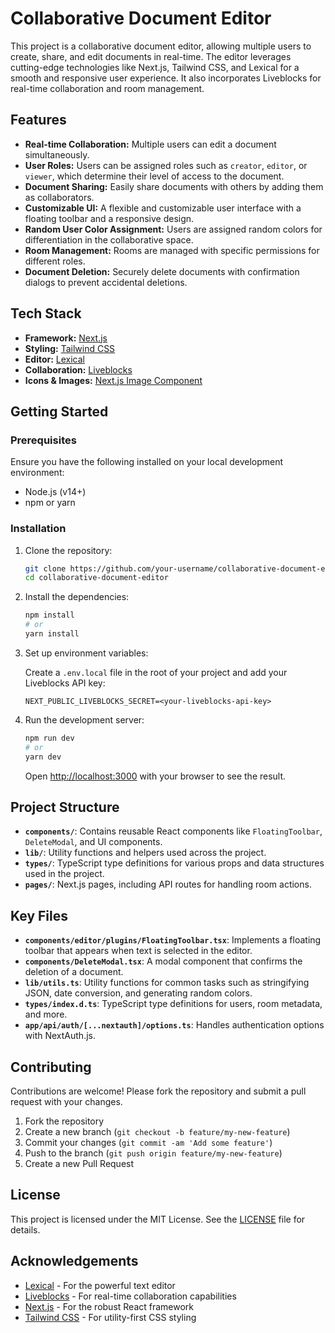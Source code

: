 # Collaborative Document Editor

This project is a collaborative document editor, allowing multiple users to create, share, and edit documents in real-time. The editor leverages cutting-edge technologies like Next.js, Tailwind CSS, and Lexical for a smooth and responsive user experience. It also incorporates Liveblocks for real-time collaboration and room management.

## Features

- **Real-time Collaboration:** Multiple users can edit a document simultaneously.
- **User Roles:** Users can be assigned roles such as `creator`, `editor`, or `viewer`, which determine their level of access to the document.
- **Document Sharing:** Easily share documents with others by adding them as collaborators.
- **Customizable UI:** A flexible and customizable user interface with a floating toolbar and a responsive design.
- **Random User Color Assignment:** Users are assigned random colors for differentiation in the collaborative space.
- **Room Management:** Rooms are managed with specific permissions for different roles.
- **Document Deletion:** Securely delete documents with confirmation dialogs to prevent accidental deletions.

## Tech Stack

- **Framework:** [Next.js](https://nextjs.org/)
- **Styling:** [Tailwind CSS](https://tailwindcss.com/)
- **Editor:** [Lexical](https://lexical.dev/)
- **Collaboration:** [Liveblocks](https://liveblocks.io/)
- **Icons & Images:** [Next.js Image Component](https://nextjs.org/docs/api-reference/next/image)

## Getting Started

### Prerequisites

Ensure you have the following installed on your local development environment:

- Node.js (v14+)
- npm or yarn

### Installation

1. Clone the repository:

    ```bash
    git clone https://github.com/your-username/collaborative-document-editor.git
    cd collaborative-document-editor
    ```

2. Install the dependencies:

    ```bash
    npm install
    # or
    yarn install
    ```

3. Set up environment variables:

    Create a `.env.local` file in the root of your project and add your Liveblocks API key:

    ```env
    NEXT_PUBLIC_LIVEBLOCKS_SECRET=<your-liveblocks-api-key>
    ```

4. Run the development server:

    ```bash
    npm run dev
    # or
    yarn dev
    ```

    Open [http://localhost:3000](http://localhost:3000) with your browser to see the result.

## Project Structure

- **`components/`**: Contains reusable React components like `FloatingToolbar`, `DeleteModal`, and UI components.
- **`lib/`**: Utility functions and helpers used across the project.
- **`types/`**: TypeScript type definitions for various props and data structures used in the project.
- **`pages/`**: Next.js pages, including API routes for handling room actions.

## Key Files

- **`components/editor/plugins/FloatingToolbar.tsx`**: Implements a floating toolbar that appears when text is selected in the editor.
- **`components/DeleteModal.tsx`**: A modal component that confirms the deletion of a document.
- **`lib/utils.ts`**: Utility functions for common tasks such as stringifying JSON, date conversion, and generating random colors.
- **`types/index.d.ts`**: TypeScript type definitions for users, room metadata, and more.
- **`app/api/auth/[...nextauth]/options.ts`**: Handles authentication options with NextAuth.js.

## Contributing

Contributions are welcome! Please fork the repository and submit a pull request with your changes.

1. Fork the repository
2. Create a new branch (`git checkout -b feature/my-new-feature`)
3. Commit your changes (`git commit -am 'Add some feature'`)
4. Push to the branch (`git push origin feature/my-new-feature`)
5. Create a new Pull Request

## License

This project is licensed under the MIT License. See the [LICENSE](LICENSE) file for details.

## Acknowledgements

- [Lexical](https://lexical.dev/) - For the powerful text editor
- [Liveblocks](https://liveblocks.io/) - For real-time collaboration capabilities
- [Next.js](https://nextjs.org/) - For the robust React framework
- [Tailwind CSS](https://tailwindcss.com/) - For utility-first CSS styling
